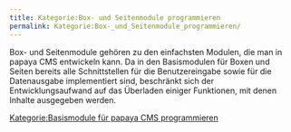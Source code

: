 ```yaml
---
title: Kategorie:Box- und Seitenmodule programmieren
permalink: Kategorie:Box-_und_Seitenmodule_programmieren/
---
```


Box- und Seitenmodule gehören zu den einfachsten Modulen, die man in papaya CMS entwickeln kann. Da in den Basismodulen für Boxen und Seiten bereits alle Schnittstellen für die Benutzereingabe sowie für die Datenausgabe implementiert sind, beschränkt sich der Entwicklungsaufwand auf das Überladen einiger Funktionen, mit denen Inhalte ausgegeben werden.

[Kategorie:Basismodule für papaya CMS programmieren](export_de/Kategorie:Basismodule_für_papaya_CMS_programmieren )